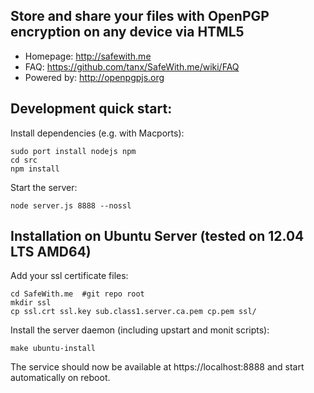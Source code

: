 ## Store and share your files with OpenPGP encryption on any device via HTML5

* Homepage: http://safewith.me
* FAQ: https://github.com/tanx/SafeWith.me/wiki/FAQ
* Powered by: http://openpgpjs.org

## Development quick start:

Install dependencies (e.g. with Macports):

    sudo port install nodejs npm
    cd src
    npm install

Start the server:

    node server.js 8888 --nossl

## Installation on Ubuntu Server (tested on 12.04 LTS AMD64)

Add your ssl certificate files:

    cd SafeWith.me  #git repo root
    mkdir ssl
    cp ssl.crt ssl.key sub.class1.server.ca.pem cp.pem ssl/

Install the server daemon (including upstart and monit scripts):

    make ubuntu-install

The service should now be available at https://localhost:8888 and start automatically on reboot.